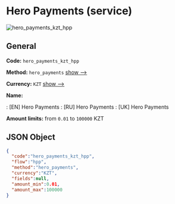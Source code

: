 
# Hero Payments (service) 
![hero_payments_kzt_hpp](https://static.openfintech.io/payment_methods/hero_payments_kzt_hpp/logo.svg?w=400&c=v0.59.26#w200)  

## General 
 
**Code:** `hero_payments_kzt_hpp` 
 
**Method:** `hero_payments` 
 [show -->](/payment-methods/hero_payments/) 
 
**Currency:** `KZT` [show -->](/currencies/KZT/) 
 
**Name:** 
 
:	[EN] Hero Payments 
:	[RU] Hero Payments 
:	[UK] Hero Payments 
 
**Amount limits:** from `0.01` to `100000` KZT 

## JSON Object 

```json
{
  "code":"hero_payments_kzt_hpp",
  "flow":"hpp",
  "method":"hero_payments",
  "currency":"KZT",
  "fields":null,
  "amount_min":0.01,
  "amount_max":100000
}
```  
